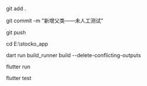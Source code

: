 


git add .


git commit -m "新增父类——未人工测试"


git push




cd E:\stocko_app

dart run build_runner build --delete-conflicting-outputs

flutter run

flutter test


